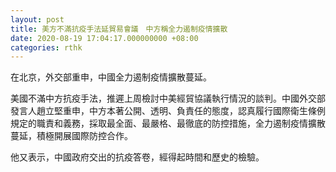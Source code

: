 ```yaml
---
layout: post
title: 美方不滿抗疫手法延貿易會議　中方稱全力遏制疫情擴散
date: 2020-08-19 17:04:17.000000000 +08:00
categories: rthk
---
```


在北京，外交部重申，中國全力遏制疫情擴散蔓延。

美國不滿中方抗疫手法，推遲上周檢討中美經貿協議執行情況的談判。中國外交部發言人趙立堅重申，中方本著公開、透明、負責任的態度，認真履行國際衛生條例規定的職責和義務，採取最全面、最嚴格、最徹底的防控措施，全力遏制疫情擴散蔓延，積極開展國際防控合作。

他又表示，中國政府交出的抗疫答卷，經得起時間和歷史的檢驗。
